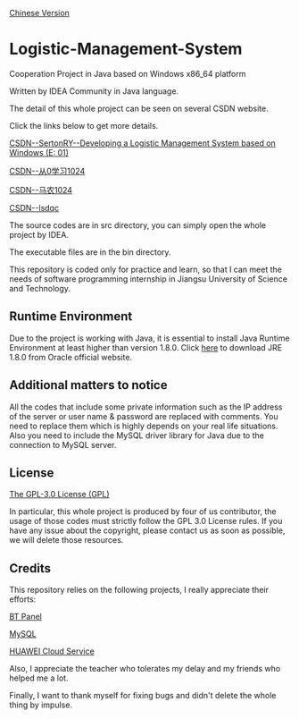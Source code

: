 [Chinese Version](https://github.com/SertonRY/Logistic-Management-System)

# Logistic-Management-System

Cooperation Project in Java based on Windows x86_64 platform

Written by IDEA Community in Java language.

The detail of this whole project can be seen on several CSDN website.

Click the links below to get more details.



[CSDN--SertonRY--Developing a Logistic Management System based on Windows (E: 01)](https://blog.csdn.net/weixin_42588702/article/details/111599633)



[CSDN--从0学习1024](https://blog.csdn.net/qq_43632370)



[CSDN--马农1024](https://blog.csdn.net/weixin_44206322)



[CSDN--lsdqc](https://blog.csdn.net/weixin_49944622)



The source codes are in src directory, you can simply open the whole project by IDEA.

The executable files are in the bin directory.

This repository is coded only for practice and learn, so that I can meet the needs of software programming internship in Jiangsu University of Science and Technology.

## Runtime Environment

Due to the project is working with Java, it is essential to install Java Runtime Environment at least higher than version 1.8.0. Click [here](https://www.oracle.com/java/technologies/javase/javase-jdk8-downloads.html) to download JRE 1.8.0 from Oracle official website.

## Additional matters to notice

All the codes that include some private information such as the IP address of the server or user name & password are replaced with comments. You need to replace them which is highly depends on your real life situations. Also you need to include the MySQL driver library for Java due to the connection to MySQL server.

## License

[The GPL-3.0 License (GPL)](https://github.com/SertonRY/Logistic-Management-System)

In particular, this whole project is produced by four of us contributor, the usage of those codes must strictly follow the GPL 3.0 License rules. If you have any issue about the copyright, please contact us as soon as possible, we will delete those resources.

## Credits

This repository relies on the following projects, I really appreciate their efforts:



[BT Panel](https://www.bt.cn/)



[MySQL](https://www.mysql.com/)



[HUAWEI Cloud Service](https://www.huaweicloud.com/)



Also, I appreciate the teacher who tolerates my delay and my friends who helped me a lot.

Finally, I want to thank myself for fixing bugs and didn't delete the whole thing by impulse.